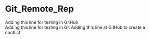 # Git_Remote_Rep
Adding this line for testing in GitHub </br>
Adding this line for testing in Git
Adding this line at GitHub to create a conflict
